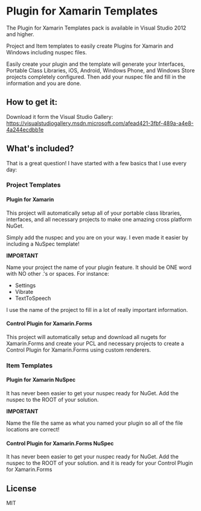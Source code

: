 Plugin for Xamarin Templates
=====================

The Plugin for Xamarin Templates pack is available in Visual Studio 2012 and higher.

Project and Item templates to easily create Plugins for Xamarin and Windows including nuspec files.

Easily create your plugin and the template will generate your Interfaces, Portable Class Libraries, iOS, Android, Windows Phone, and Windows Store projects completely configured. Then add your nuspec file and fill in the information and you are done.


## How to get it:
Download it form the Visual Studio Gallery: https://visualstudiogallery.msdn.microsoft.com/afead421-3fbf-489a-a4e8-4a244ecdbb1e

## What's included?
That is a great question! I have started with a few basics that I use every day:

### Project Templates

#### Plugin for Xamarin
This project will automatically setup all of your portable class libraries, interfaces, and all necessary projects to make one amazing cross platform NuGet.

Simply add the nuspec and you are on your way. I even made it easier by including a NuSpec template!

**IMPORTANT**

Name your project the name of your plugin feature. It should be ONE word with NO other .'s or spaces. For instance:

* Settings
* Vibrate
* TextToSpeech

I use the name of the project to fill in a lot of really important information.


#### Control Plugin for Xamarin.Forms
This project will automatically setup and download all nugets for Xamarin.Forms and create your PCL and necessary projects to create a Control Plugin for Xamarin.Forms using custom renderers.

### Item Templates

#### Plugin for Xamarin NuSpec

It has never been easier to get your nuspec ready for NuGet. Add the nuspec to the ROOT of your solution.

**IMPORTANT**

Name the file the same as what you named your plugin so all of the file locations are correct!

#### Control Plugin for Xamarin.Forms NuSpec

It has never been easier to get your nuspec ready for NuGet. Add the nuspec to the ROOT of your solution. and it is ready for your Control Plugin for Xamarin.Forms

## License

MIT
